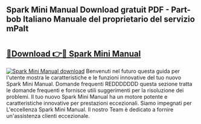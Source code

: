 ## Spark Mini Manual Download gratuit PDF - Part-bob Italiano Manuale del proprietario del servizio mPaIt

# <h2><a href="http://dfaae1o.blite.top/?on=Spark+Mini+Manual">🔗Download 👉🔴 Spark Mini Manual</a></h2>

[![Spark Mini Manual download](https://i.imgur.com/lujVjoI.png)](http://dfaae1o.blite.top/?on=Spark+Mini+Manual)
Benvenuti nel futuro questa guida per l'utente mostra le caratteristiche e le funzioni innovative del tuo nuovo Spark Mini Manual. Domande frequenti REDDDDDDD questa sezione tratta le domande frequenti e fornisce utili suggerimenti per la risoluzione dei problemi. Il tuo nuovo Spark Mini Manual ha un motore potente e caratteristiche innovative per prestazioni eccezionali. Siamo impegnati per L'eccellenza Spark Mini Manual. Il nostro Team è dedicato a fornire un'assistenza clienti eccezionale.
